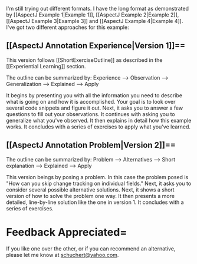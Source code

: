 I'm still trying out different formats. I have the long format as demonstrated by [[AspectJ Example 1|Example 1]], [[AspectJ Example 2|Example 2]], [[AspectJ Example 3|Example 3]] and [[AspectJ Example 4|Example 4]]. I've got two different approaches for this example:

## [[AspectJ Annotation Experience|Version 1]]==
This version follows [[ShortExerciseOutline]] as described in the [[Experiential Learning]] section.

The outline can be summarized by: Experience --> Observation --> Generalization --> Explained --> Apply

It begins by presenting you with all the information you need to describe what is going on and how it is accomplished. Your goal is to look over several code snippets and figure it out. Next, it asks you to answer a few questions to fill out your observations. It continues with asking you to generalize what you've observed. It then explains in detail how this example works. It concludes with a series of exercises to apply what you've learned.

## [[AspectJ Annotation Problem|Version 2]]==
The outline can be summarized by: Problem --> Alternatives --> Short explanation --> Explained --> Apply

This version beings by posing a problem. In this case the problem posed is "How can you skip change tracking on individual fields." Next, it asks you to consider several possible alternative solutions. Next, it shows a short version of how to solve the problem one way. It then presents a more detailed, line-by-line solution like the one in version 1. It concludes with a series of exercises.

# Feedback Appreciated=
If you like one over the other, or if you can recommend an alternative, please let me know at schuchert@yahoo.com.

